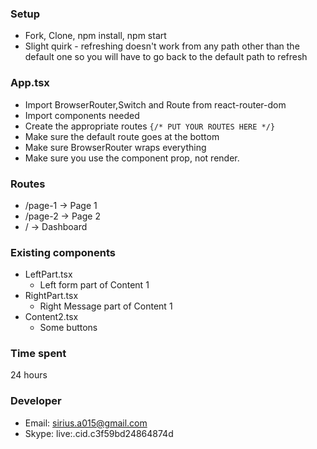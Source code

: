### Setup

- Fork, Clone, npm install, npm start
- Slight quirk - refreshing doesn't work from any path other than the default one so you will have to go back to the default path to refresh

### App.tsx

- Import BrowserRouter,Switch and Route from react-router-dom
- Import components needed
- Create the appropriate routes `{/* PUT YOUR ROUTES HERE */}`
- Make sure the default route goes at the bottom
- Make sure BrowserRouter wraps everything
- Make sure you use the component prop, not render.

### Routes

- /page-1 -> Page 1
- /page-2 -> Page 2
- / -> Dashboard

### Existing components

- LeftPart.tsx
  - Left form part of Content 1
- RightPart.tsx
  - Right Message part of Content 1
- Content2.tsx
  - Some buttons

### Time spent

24 hours

### Developer

- Email: sirius.a015@gmail.com
- Skype: live:.cid.c3f59bd24864874d
